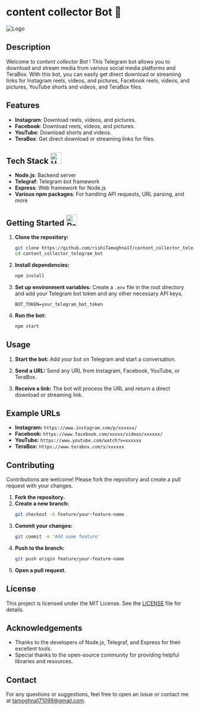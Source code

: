 # content collector Bot 🚀

![Logo](https://www.searchenginejournal.com/wp-content/uploads/2020/06/47e5b89a-2b1c-4dcd-a9a8-5db0118157cb-5efbf892d137a.jpeg)

## Description
Welcome to *content collector Bot* ! This Telegram bot allows you to download and stream media from various social media platforms and TeraBox. With this bot, you can easily get direct download or streaming links for Instagram reels, videos, and pictures, Facebook reels, videos, and pictures, YouTube shorts and videos, and TeraBox files.

## Features

- **Instagram**: Download reels, videos, and pictures.
- **Facebook**: Download reels, videos, and pictures.
- **YouTube**: Download shorts and videos.
- **TeraBox**: Get direct download or streaming links for files.

## Tech Stack <img src="https://raw.githubusercontent.com/Tarikul-Islam-Anik/Animated-Fluent-Emojis/master/Emojis/Objects/Hammer%20and%20Wrench.png" alt="Hammer and Wrench" width="30" height="30" />

- **Node.js**: Backend server
- **Telegraf**: Telegram bot framework
- **Express**: Web framework for Node.js
- **Various npm packages**: For handling API requests, URL parsing, and more

## Getting Started <img src="https://raw.githubusercontent.com/Tarikul-Islam-Anik/Animated-Fluent-Emojis/master/Emojis/Travel%20and%20places/Parachute.png" alt="Parachute" width="30" height="30" />

1. **Clone the repository:**
    ```bash
    git clone https://github.com/rishiTamoghna17/content_collector_telegram_bot.git
    cd content_collector_telegram_bot
    ```

2. **Install dependencies:**
    ```bash
    npm install
    ```

3. **Set up environment variables:**
    Create a `.env` file in the root directory and add your Telegram bot token and any other necessary API keys.
    ```env
    BOT_TOKEN=your_telegram_bot_token
    ```

4. **Run the bot:**
    ```bash
    npm start
    ```

## Usage

1. **Start the bot:**
    Add your bot on Telegram and start a conversation.

2. **Send a URL:**
    Send any URL from Instagram, Facebook, YouTube, or TeraBox.

3. **Receive a link:**
    The bot will process the URL and return a direct download or streaming link.

## Example URLs

- **Instagram:** `https://www.instagram.com/p/xxxxxx/`
- **Facebook:** `https://www.facebook.com/xxxxx/videos/xxxxxx/`
- **YouTube:** `https://www.youtube.com/watch?v=xxxxxx`
- **TeraBox:** `https://www.terabox.com/s/xxxxxx`

## Contributing

Contributions are welcome! Please fork the repository and create a pull request with your changes.

1. **Fork the repository.**
2. **Create a new branch:**
    ```bash
    git checkout -b feature/your-feature-name
    ```
3. **Commit your changes:**
    ```bash
    git commit -m 'Add some feature'
    ```
4. **Push to the branch:**
    ```bash
    git push origin feature/your-feature-name
    ```
5. **Open a pull request.**

## License

This project is licensed under the MIT License. See the [LICENSE](LICENSE) file for details.

## Acknowledgements

- Thanks to the developers of Node.js, Telegraf, and Express for their excellent tools.
- Special thanks to the open-source community for providing helpful libraries and resources.

## Contact

For any questions or suggestions, feel free to open an issue or contact me at tamoghna171099@gmail.com.


